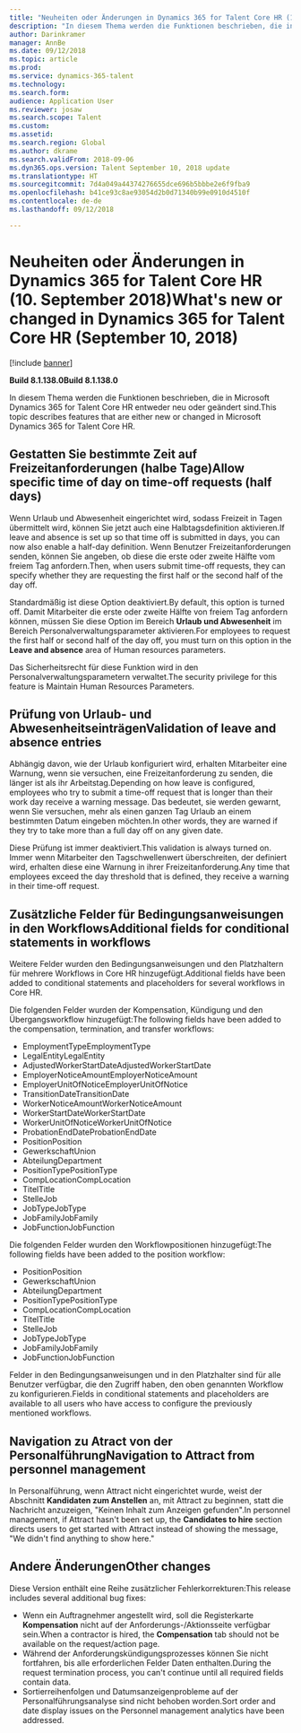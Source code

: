 ```yaml
---
title: "Neuheiten oder Änderungen in Dynamics 365 for Talent Core HR (10. September 2018)"
description: "In diesem Thema werden die Funktionen beschrieben, die in Microsoft Dynamics 365 for Talent Core HR entweder neu oder geändert sind."
author: Darinkramer
manager: AnnBe
ms.date: 09/12/2018
ms.topic: article
ms.prod: 
ms.service: dynamics-365-talent
ms.technology: 
ms.search.form: 
audience: Application User
ms.reviewer: josaw
ms.search.scope: Talent
ms.custom: 
ms.assetid: 
ms.search.region: Global
ms.author: dkrame
ms.search.validFrom: 2018-09-06
ms.dyn365.ops.version: Talent September 10, 2018 update
ms.translationtype: HT
ms.sourcegitcommit: 7d4a049a44374276655dce696b5bbbe2e6f9fba9
ms.openlocfilehash: b41ce93c8ae93054d2b0d71340b99e0910d4510f
ms.contentlocale: de-de
ms.lasthandoff: 09/12/2018

---
```


# <a name="whats-new-or-changed-in-dynamics-365-for-talent-core-hr-september-10-2018"></a><span data-ttu-id="77ab9-103">Neuheiten oder Änderungen in Dynamics 365 for Talent Core HR (10. September 2018)</span><span class="sxs-lookup"><span data-stu-id="77ab9-103">What's new or changed in Dynamics 365 for Talent Core HR (September 10, 2018)</span></span>

[!include [banner](includes/banner.md)]

<span data-ttu-id="77ab9-104">**Build 8.1.138.0**</span><span class="sxs-lookup"><span data-stu-id="77ab9-104">**Build 8.1.138.0**</span></span>

<span data-ttu-id="77ab9-105">In diesem Thema werden die Funktionen beschrieben, die in Microsoft Dynamics 365 for Talent Core HR entweder neu oder geändert sind.</span><span class="sxs-lookup"><span data-stu-id="77ab9-105">This topic describes features that are either new or changed in Microsoft Dynamics 365 for Talent Core HR.</span></span>

## <a name="allow-specific-time-of-day-on-time-off-requests-half-days"></a><span data-ttu-id="77ab9-106">Gestatten Sie bestimmte Zeit auf Freizeitanforderungen (halbe Tage)</span><span class="sxs-lookup"><span data-stu-id="77ab9-106">Allow specific time of day on time-off requests (half days)</span></span>

<span data-ttu-id="77ab9-107">Wenn Urlaub und Abwesenheit eingerichtet wird, sodass Freizeit in Tagen übermittelt wird, können Sie jetzt auch eine Halbtagsdefinition aktivieren.</span><span class="sxs-lookup"><span data-stu-id="77ab9-107">If leave and absence is set up so that time off is submitted in days, you can now also enable a half-day definition.</span></span> <span data-ttu-id="77ab9-108">Wenn Benutzer Freizeitanforderungen senden, können Sie angeben, ob diese die erste oder zweite Hälfte vom freiem Tag anfordern.</span><span class="sxs-lookup"><span data-stu-id="77ab9-108">Then, when users submit time-off requests, they can specify whether they are requesting the first half or the second half of the day off.</span></span>

<span data-ttu-id="77ab9-109">Standardmäßig ist diese Option deaktiviert.</span><span class="sxs-lookup"><span data-stu-id="77ab9-109">By default, this option is turned off.</span></span> <span data-ttu-id="77ab9-110">Damit Mitarbeiter die erste oder zweite Hälfte von freiem Tag anfordern können, müssen Sie diese Option im Bereich **Urlaub und Abwesenheit** im Bereich Personalverwaltungsparameter aktivieren.</span><span class="sxs-lookup"><span data-stu-id="77ab9-110">For employees to request the first half or second half of the day off, you must turn on this option in the **Leave and absence** area of Human resources parameters.</span></span>

<span data-ttu-id="77ab9-111">Das Sicherheitsrecht für diese Funktion wird in den Personalverwaltungsparametern verwaltet.</span><span class="sxs-lookup"><span data-stu-id="77ab9-111">The security privilege for this feature is Maintain Human Resources Parameters.</span></span>

## <a name="validation-of-leave-and-absence-entries"></a><span data-ttu-id="77ab9-112">Prüfung von Urlaub- und Abwesenheitseinträgen</span><span class="sxs-lookup"><span data-stu-id="77ab9-112">Validation of leave and absence entries</span></span>

<span data-ttu-id="77ab9-113">Abhängig davon, wie der Urlaub konfiguriert wird, erhalten Mitarbeiter eine Warnung, wenn sie versuchen, eine Freizeitanforderung zu senden, die länger ist als ihr Arbeitstag.</span><span class="sxs-lookup"><span data-stu-id="77ab9-113">Depending on how leave is configured, employees who try to submit a time-off request that is longer than their work day receive a warning message.</span></span> <span data-ttu-id="77ab9-114">Das bedeutet, sie werden gewarnt, wenn Sie versuchen, mehr als einen ganzen Tag Urlaub an einem bestimmten Datum eingeben möchten.</span><span class="sxs-lookup"><span data-stu-id="77ab9-114">In other words, they are warned if they try to take more than a full day off on any given date.</span></span>

<span data-ttu-id="77ab9-115">Diese Prüfung ist immer deaktiviert.</span><span class="sxs-lookup"><span data-stu-id="77ab9-115">This validation is always turned on.</span></span> <span data-ttu-id="77ab9-116">Immer wenn Mitarbeiter den Tagschwellenwert überschreiten, der definiert wird, erhalten diese eine Warnung in ihrer Freizeitanforderung.</span><span class="sxs-lookup"><span data-stu-id="77ab9-116">Any time that employees exceed the day threshold that is defined, they receive a warning in their time-off request.</span></span>

## <a name="additional-fields-for-conditional-statements-in-workflows"></a><span data-ttu-id="77ab9-117">Zusätzliche Felder für Bedingungsanweisungen in den Workflows</span><span class="sxs-lookup"><span data-stu-id="77ab9-117">Additional fields for conditional statements in workflows</span></span>

<span data-ttu-id="77ab9-118">Weitere Felder wurden den Bedingungsanweisungen und den Platzhaltern für mehrere Workflows in Core HR hinzugefügt.</span><span class="sxs-lookup"><span data-stu-id="77ab9-118">Additional fields have been added to conditional statements and placeholders for several workflows in Core HR.</span></span>

<span data-ttu-id="77ab9-119">Die folgenden Felder wurden der Kompensation, Kündigung und den Übergangsworkflow hinzugefügt:</span><span class="sxs-lookup"><span data-stu-id="77ab9-119">The following fields have been added to the compensation, termination, and transfer workflows:</span></span>

- <span data-ttu-id="77ab9-120">EmploymentType</span><span class="sxs-lookup"><span data-stu-id="77ab9-120">EmploymentType</span></span>
- <span data-ttu-id="77ab9-121">LegalEntity</span><span class="sxs-lookup"><span data-stu-id="77ab9-121">LegalEntity</span></span>
- <span data-ttu-id="77ab9-122">AdjustedWorkerStartDate</span><span class="sxs-lookup"><span data-stu-id="77ab9-122">AdjustedWorkerStartDate</span></span>
- <span data-ttu-id="77ab9-123">EmployerNoticeAmount</span><span class="sxs-lookup"><span data-stu-id="77ab9-123">EmployerNoticeAmount</span></span>
- <span data-ttu-id="77ab9-124">EmployerUnitOfNotice</span><span class="sxs-lookup"><span data-stu-id="77ab9-124">EmployerUnitOfNotice</span></span>
- <span data-ttu-id="77ab9-125">TransitionDate</span><span class="sxs-lookup"><span data-stu-id="77ab9-125">TransitionDate</span></span>
- <span data-ttu-id="77ab9-126">WorkerNoticeAmount</span><span class="sxs-lookup"><span data-stu-id="77ab9-126">WorkerNoticeAmount</span></span>
- <span data-ttu-id="77ab9-127">WorkerStartDate</span><span class="sxs-lookup"><span data-stu-id="77ab9-127">WorkerStartDate</span></span>
- <span data-ttu-id="77ab9-128">WorkerUnitOfNotice</span><span class="sxs-lookup"><span data-stu-id="77ab9-128">WorkerUnitOfNotice</span></span>
- <span data-ttu-id="77ab9-129">ProbationEndDate</span><span class="sxs-lookup"><span data-stu-id="77ab9-129">ProbationEndDate</span></span>
- <span data-ttu-id="77ab9-130">Position</span><span class="sxs-lookup"><span data-stu-id="77ab9-130">Position</span></span>
- <span data-ttu-id="77ab9-131">Gewerkschaft</span><span class="sxs-lookup"><span data-stu-id="77ab9-131">Union</span></span>
- <span data-ttu-id="77ab9-132">Abteilung</span><span class="sxs-lookup"><span data-stu-id="77ab9-132">Department</span></span>
- <span data-ttu-id="77ab9-133">PositionType</span><span class="sxs-lookup"><span data-stu-id="77ab9-133">PositionType</span></span>
- <span data-ttu-id="77ab9-134">CompLocation</span><span class="sxs-lookup"><span data-stu-id="77ab9-134">CompLocation</span></span>
- <span data-ttu-id="77ab9-135">Titel</span><span class="sxs-lookup"><span data-stu-id="77ab9-135">Title</span></span>
- <span data-ttu-id="77ab9-136">Stelle</span><span class="sxs-lookup"><span data-stu-id="77ab9-136">Job</span></span>
- <span data-ttu-id="77ab9-137">JobType</span><span class="sxs-lookup"><span data-stu-id="77ab9-137">JobType</span></span>
- <span data-ttu-id="77ab9-138">JobFamily</span><span class="sxs-lookup"><span data-stu-id="77ab9-138">JobFamily</span></span>
- <span data-ttu-id="77ab9-139">JobFunction</span><span class="sxs-lookup"><span data-stu-id="77ab9-139">JobFunction</span></span>

<span data-ttu-id="77ab9-140">Die folgenden Felder wurden den Workflowpositionen hinzugefügt:</span><span class="sxs-lookup"><span data-stu-id="77ab9-140">The following fields have been added to the position workflow:</span></span>

- <span data-ttu-id="77ab9-141">Position</span><span class="sxs-lookup"><span data-stu-id="77ab9-141">Position</span></span>
- <span data-ttu-id="77ab9-142">Gewerkschaft</span><span class="sxs-lookup"><span data-stu-id="77ab9-142">Union</span></span>
- <span data-ttu-id="77ab9-143">Abteilung</span><span class="sxs-lookup"><span data-stu-id="77ab9-143">Department</span></span>
- <span data-ttu-id="77ab9-144">PositionType</span><span class="sxs-lookup"><span data-stu-id="77ab9-144">PositionType</span></span>
- <span data-ttu-id="77ab9-145">CompLocation</span><span class="sxs-lookup"><span data-stu-id="77ab9-145">CompLocation</span></span>
- <span data-ttu-id="77ab9-146">Titel</span><span class="sxs-lookup"><span data-stu-id="77ab9-146">Title</span></span>
- <span data-ttu-id="77ab9-147">Stelle</span><span class="sxs-lookup"><span data-stu-id="77ab9-147">Job</span></span>
- <span data-ttu-id="77ab9-148">JobType</span><span class="sxs-lookup"><span data-stu-id="77ab9-148">JobType</span></span>
- <span data-ttu-id="77ab9-149">JobFamily</span><span class="sxs-lookup"><span data-stu-id="77ab9-149">JobFamily</span></span>
- <span data-ttu-id="77ab9-150">JobFunction</span><span class="sxs-lookup"><span data-stu-id="77ab9-150">JobFunction</span></span>

<span data-ttu-id="77ab9-151">Felder in den Bedingungsanweisungen und in den Platzhalter sind für alle Benutzer verfügbar, die den Zugriff haben, den oben genannten Workflow zu konfigurieren.</span><span class="sxs-lookup"><span data-stu-id="77ab9-151">Fields in conditional statements and placeholders are available to all users who have access to configure the previously mentioned workflows.</span></span>

## <a name="navigation-to-attract-from-personnel-management"></a><span data-ttu-id="77ab9-152">Navigation zu Atract von der Personalführung</span><span class="sxs-lookup"><span data-stu-id="77ab9-152">Navigation to Attract from personnel management</span></span>

<span data-ttu-id="77ab9-153">In Personalführung, wenn Attract nicht eingerichtet wurde, weist der Abschnitt **Kandidaten zum Anstellen** an, mit Attract zu beginnen, statt die Nachricht anzuzeigen, "Keinen Inhalt zum Anzeigen gefunden".</span><span class="sxs-lookup"><span data-stu-id="77ab9-153">In personnel management, if Attract hasn't been set up, the **Candidates to hire** section directs users to get started with Attract instead of showing the message, "We didn't find anything to show here."</span></span>

## <a name="other-changes"></a><span data-ttu-id="77ab9-154">Andere Änderungen</span><span class="sxs-lookup"><span data-stu-id="77ab9-154">Other changes</span></span>

<span data-ttu-id="77ab9-155">Diese Version enthält eine Reihe zusätzlicher Fehlerkorrekturen:</span><span class="sxs-lookup"><span data-stu-id="77ab9-155">This release includes several additional bug fixes:</span></span>

- <span data-ttu-id="77ab9-156">Wenn ein Auftragnehmer angestellt wird, soll die Registerkarte **Kompensation** nicht auf der Anforderungs-/Aktionsseite verfügbar sein.</span><span class="sxs-lookup"><span data-stu-id="77ab9-156">When a contractor is hired, the **Compensation** tab should not be available on the request/action page.</span></span>
- <span data-ttu-id="77ab9-157">Während der Anforderungskündigungsprozesses können Sie nicht fortfahren, bis alle erforderlichen Felder Daten enthalten.</span><span class="sxs-lookup"><span data-stu-id="77ab9-157">During the request termination process, you can't continue until all required fields contain data.</span></span>
- <span data-ttu-id="77ab9-158">Sortierreihenfolgen und Datumsanzeigenprobleme auf der Personalführungsanalyse sind nicht behoben worden.</span><span class="sxs-lookup"><span data-stu-id="77ab9-158">Sort order and date display issues on the Personnel management analytics have been addressed.</span></span>

